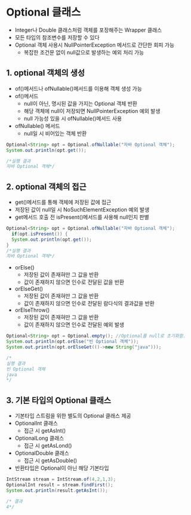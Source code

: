 # Optional 클래스
- Integer나 Double 클래스처럼 객체를 포장해주는 Wrapper 클래스
- 모든 타입의 참조변수를 저장할 수 있다
- Optional 객체 사용시 NullPointerException 메서드로 간단한 회피 가능
  - 복잡한 조건문 없이 null값으로 발생하는 예외 처리 가능

## 1. optional 객체의 생성
- of()메서드나 ofNullable()메서드를 이용해 객체 생성 가능
- of()메서드
  - null이 아닌, 명시된 값을 가지는 Optional 객체 반환
  - 해당 객체에 null이 저장되면 NullPointerException 예외 발생
  - null 가능성 있을 시 ofNullable()메서드 사용
- ofNullable() 메서드
  - null일 시 비어있는 객체 반환   

```java
Optional<String> opt = Optional.ofNullable("자바 Optional 객체");
System.out.println(opt.get());

/*실행 결과
자바 Optional 객체*/
```

## 2. optional 객체의 접근
- get()메서드를 통해 객체에 저장된 값에 접근
- 저장된 값이 null일 시 NoSuchElementException 예외 발생
- get메서드 호출 전 isPresent()메서드를 사용해 null인지 판별   

```java
Optional<String> opt = Optional.ofNullable("자바 Optional 객체");
  if(opt.isPresent()) {
  System.out.println(opt.get());
}
/*실행 결과
자바 Optional 객체*/

```
- orElse()
  - 저장된 값이 존재혀만 그 값을 반환
  - 값이 존재하지 않으면 인수로 전달된 값을 반환
- orElseGet()
  - 저장된 값이 존재혀만 그 값을 반환
  - 값이 존재하지 않으면 인수로 전달된 람다식의 결과값을 반환
- orElseThrow()
  - 저장된 값이 존재혀만 그 값을 반환
  - 값이 존재하지 않으면 인수로 전달된 예외 발생   

```java
Optional<String> opt = Optional.empty(); //Optional를 null로 초기화함.
System.out.println(opt.orElse("빈 Optional 객체"));
System.out.println(opt.orElseGet(()->new String("java")));

/*
실행 결과
빈 Optional 객체
java
*/
```

## 3. 기본 타입의 Optional 클래스
- 기본타입 스트림을 위한 별도의 Optional 클래스 제공
- OptionalInt 클래스
  - 접근 시 getAsInt()
- OptionalLong 클래스
  - 접근 시 getAsLond()
- OptionalDouble 클래스
  - 접근 시 getAsDouble()
- 반환타입은 Optional이 아닌 해당 기본타입   

```java
IntStream stream = IntStream.of(4,2,1,3);
OptionalInt result = stream.findFirst();
System.out.println(result.getAsInt());

/* 결과
4*/
```

